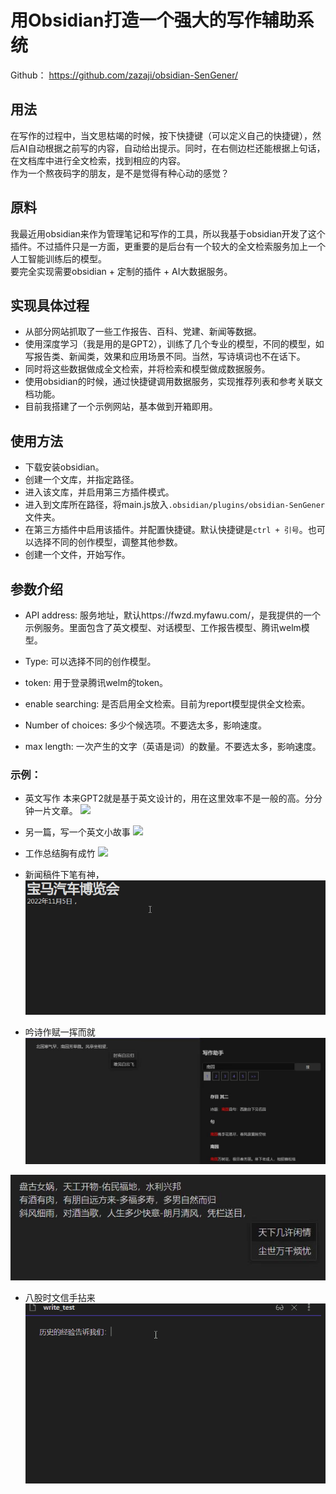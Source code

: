 # 用Obsidian打造一个强大的写作辅助系统


Github：
https://github.com/zazaji/obsidian-SenGener/
## 用法

在写作的过程中，当文思枯竭的时候，按下快捷键（可以定义自己的快捷键），然后AI自动根据之前写的内容，自动给出提示。同时，在右侧边栏还能根据上句话，在文档库中进行全文检索，找到相应的内容。  
作为一个熬夜码字的朋友，是不是觉得有种心动的感觉？

## 原料

我最近用obsidian来作为管理笔记和写作的工具，所以我基于obsidian开发了这个插件。不过插件只是一方面，更重要的是后台有一个较大的全文检索服务加上一个人工智能训练后的模型。  
要完全实现需要obsidian + 定制的插件 + AI大数据服务。

## 实现具体过程

-   从部分网站抓取了一些工作报告、百科、党建、新闻等数据。
-   使用深度学习（我是用的是GPT2），训练了几个专业的模型，不同的模型，如写报告类、新闻类，效果和应用场景不同。当然，写诗填词也不在话下。
-   同时将这些数据做成全文检索，并将检索和模型做成数据服务。
-   使用obsidian的时候，通过快捷键调用数据服务，实现推荐列表和参考关联文档功能。
-  目前我搭建了一个示例网站，基本做到开箱即用。

## 使用方法
- 下载安装obsidian。
- 创建一个文库，并指定路径。
- 进入该文库，并启用第三方插件模式。
- 进入到文库所在路径，将main.js放入`.obsidian/plugins/obsidian-SenGener`文件夹。
- 在第三方插件中启用该插件。并配置快捷键。默认快捷键是`ctrl + 引号`。也可以选择不同的创作模型，调整其他参数。
- 创建一个文件，开始写作。

## 参数介绍
- API address: 服务地址，默认https://fwzd.myfawu.com/，是我提供的一个示例服务。里面包含了英文模型、对话模型、工作报告模型、腾讯welm模型。

- Type: 可以选择不同的创作模型。

- token: 用于登录腾讯welm的token。

- enable searching: 是否启用全文检索。目前为report模型提供全文检索。

- Number of choices: 多少个候选项。不要选太多，影响速度。

- max length: 一次产生的文字（英语是词）的数量。不要选太多，影响速度。

### 示例：
- 英文写作
本来GPT2就是基于英文设计的，用在这里效率不是一般的高。分分钟一片文章。
![](./obsidian-SenGener/new_demo_en.gif)

- 另一篇，写一个英文小故事
![](obsidian-SenGener/english_demo.gif)


- 工作总结胸有成竹
![](https://blog.ouyanghome.com/wp-content/uploads/2022/09/gif.gif)


- 新闻稿件下笔有神，
![](obsidian-SenGener/11.gif)
- 吟诗作赋一挥而就
![](obsidian-SenGener/48c10a17095bc84a8939d4a7ac2326e.jpg)

![](obsidian-SenGener/b3df27009a29d0d01a8234967235832.jpg)

- 八股时文信手拈来
![](obsidian-SenGener/demo_cn.gif)
